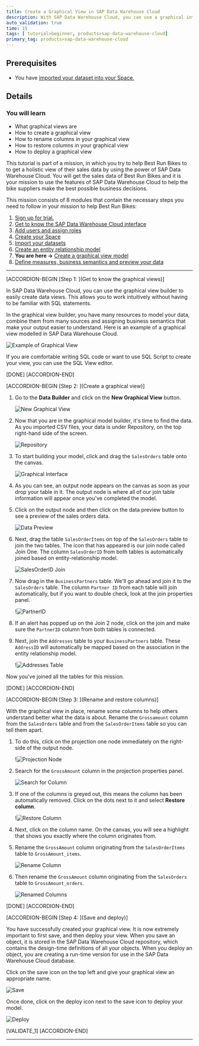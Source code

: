 ```yaml
---
title: Create a Graphical View in SAP Data Warehouse Cloud
description: With SAP Data Warehouse Cloud, you can use a graphical interface to create data views. You can drag and drop sources, join them as appropriate, add other operators to transform your data, and specify measures and other aspects of your output structure in the output node.
auto_validation: true
time: 15
tags: [ tutorial>beginner, products>sap-data-warehouse-cloud]
primary_tag: products>sap-data-warehouse-cloud
---
```


## Prerequisites
 - You have [imported your dataset into your Space.](data-warehouse-cloud-5-import-dataset)

## Details
### You will learn
  - What graphical views are
  - How to create a graphical view
  - How to rename columns in your graphical view
  - How to restore columns in your graphical view
  - How to deploy a graphical view

  This tutorial is part of a mission, in which you try to help Best Run Bikes to to get a holistic view of their sales data by using the power of SAP Data Warehouse Cloud. You will get the sales data of Best Run Bikes and it is your mission to use the features of SAP Data Warehouse Cloud to help the bike suppliers make the best possible business decisions.

  This mission consists of 8 modules that contain the necessary steps you need to follow in your mission to help Best Run Bikes:

  1. [Sign up for trial.](data-warehouse-cloud-1-begin-trial)
  2. [Get to know the SAP Data Warehouse Cloud interface](data-warehouse-cloud-2-interface)
  3. [Add users and assign roles](data-warehouse-cloud-3-add-users)
  4. [Create your Space](data-warehouse-cloud-4-spaces)
  5. [Import your datasets](data-warehouse-cloud-5-import-dataset)
  6. [Create an entity relationship model](data-warehouse-cloud-6-entityrelationship-model)
  7. **You are here ->** [Create a graphical view model](data-warehouse-cloud-7-graphicalview)
  8. [Define measures, business semantics and preview your data](data-warehouse-cloud-8-define-measures)

---

[ACCORDION-BEGIN [Step 1: ](Get to know the graphical views)]

In SAP Data Warehouse Cloud, you can use the graphical view builder to easily create data views. This allows you to work intuitively without having to be familiar with SQL statements.

In the graphical view builder, you have many resources to model your data, combine them from many sources and assigning business semantics that make your output easier to understand. Here is an example of a graphical view modelled in SAP Data Warehouse Cloud.

![Example of Graphical View](T07-Picture1.png)

>
If you are comfortable writing SQL code or want to use SQL Script to create your view, you can use the SQL View editor.

[DONE]
[ACCORDION-END]

[ACCORDION-BEGIN [Step 2: ](Create a graphical view)]

1.	Go to the **Data Builder** and click on the **New Graphical View** button.

    ![New Graphical View](T07-Picture2.png)

2.	Now that you are in the graphical model builder, it's time to find the data. As you imported CSV files, your data is under Repository, on the top right-hand side of the screen.

    ![Repository](T07-Picture3.png)

3.	To start building your model, click and drag the `SalesOrders` table onto the canvas.

    ![Graphical Interface](T07-Picture4.png)

4.	As you can see, an output node appears on the canvas as soon as your drop your table in it. The output node is where all of our join table information will appear once you've completed the model.
5.	Click on the output node and then click on the data preview button to see a preview of the sales orders data.

    ![Data Preview](T07-Picture5.png)

6.	Next, drag the table `SalesOrderItems` on top of the `SalesOrders` table to join the two tables. The icon that has appeared is our join node called Join One. The column `SalesOrderID` from both tables is automatically joined based on entity-relationship model.

    ![SalesOrderID Join](T07-Picture6.png)

7.	Now drag in the `BusinessPartners` table. We'll go ahead and join it to the `SalesOrders` table. The column `Partner ID` from each table will join automatically, but if you want to double check, look at the join properties panel.

    !![PartnerID](T07-Picture7.png)


8.	If an alert has popped up on the Join 2 node, click on the join and make sure the `PartnerID` column from both tables is connected.

9.	Next, join the `Addresses` table to your `BusinessPartners` table. These `AddressID` will automatically be mapped based on the association in the entity relationship model.

    !![Addresses Table](T07-Picture8.png)




Now you've joined all the tables for this mission.

[DONE]
[ACCORDION-END]


[ACCORDION-BEGIN [Step 3: ](Rename and restore columns)]

With the graphical view in place, rename some columns to help others understand better what the data is about. Rename the `Grossamount` column from the `SalesOrders` table and from the `SalesOrderItems` table so you can tell them apart.

1.	To do this, click on the projection one node immediately on the right-side of the output node.

    !![Projection Node](T07-Picture10.png)

2.	Search for the `GrossAmount` column in the projection properties panel.

    ![Search for Column](T07-Picture11.png)

3.	If one of the columns is greyed out, this means the column has been automatically removed. Click on the dots next to it and select **Restore column**.

    !![Restore Column](T07-Picture12.png)

4.	Next, click on the column name. On the canvas, you will see a highlight that shows you exactly where the column originates from.


5.	Rename the `GrossAmount` column originating from the `SalesOrderItems` table to `GrossAmount_items`.

    ![Rename Column](T07-Picture13.png)

6.	Then rename the `GrossAmount` column originating from the `SalesOrders` table to `GrossAmount_orders`.

    ![Renamed Columns](T07-Picture16.png)

[DONE]
[ACCORDION-END]

[ACCORDION-BEGIN [Step 4: ](Save and deploy)]

You have successfully created your graphical view. It is now extremely important to first save, and then deploy your view. When you save an object, it is stored in the SAP Data Warehouse Cloud repository, which contains the design-time definitions of all your objects. When you deploy an object, you are creating a run-time version for use in the SAP Data Warehouse Cloud database.

Click on the save icon on the top left and give your graphical view an appropriate name.

![Save](T07-Picture14.png)

Once done, click on the deploy icon next to the save icon to deploy your model.

![Deploy](T07-Picture15.png)

[VALIDATE_1]
[ACCORDION-END]

---
